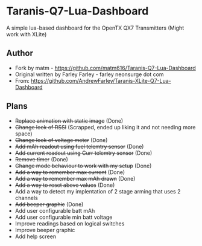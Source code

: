 # Taranis-Q7-Lua-Dashboard
A simple lua-based dashboard for the OpenTX QX7 Transmitters (Might work with XLite)

## Author
* Fork by matm - https://github.com/matm616/Taranis-Q7-Lua-Dashboard
* Original written by Farley Farley - farley <at> neonsurge dot com
* From: https://github.com/AndrewFarley/Taranis-XLite-Q7-Lua-Dashboard

## Plans
* ~~Replace animation with static image~~ (Done)
* ~~Change look of RSSI~~ (Scrapped, ended up liking it and not needing more space)
* ~~Change look of voltage meter~~ (Done)
* ~~Add mAh readout using fuel telemtry sensor~~ (Done)
* ~~Add current readout using Curr telemtry sensor~~ (Done)
* ~~Remove timer~~ (Done)
* ~~Change mode behaviour to work with my setup~~ (Done)
* ~~Add a way to remember max current~~ (Done)
* ~~Add a way to remember max mAh drawn~~ (Done)
* ~~Add a way to reset above values~~ (Done)
* Add a way to detect my implentation of 2 stage arming that uses 2 channels
* ~~Add beeper graphic~~ (Done)
* Add user configurable batt mAh
* Add user configurable min batt voltage
* Improve readings based on logical switches
* Improve beeper graphic
* Add help screen
